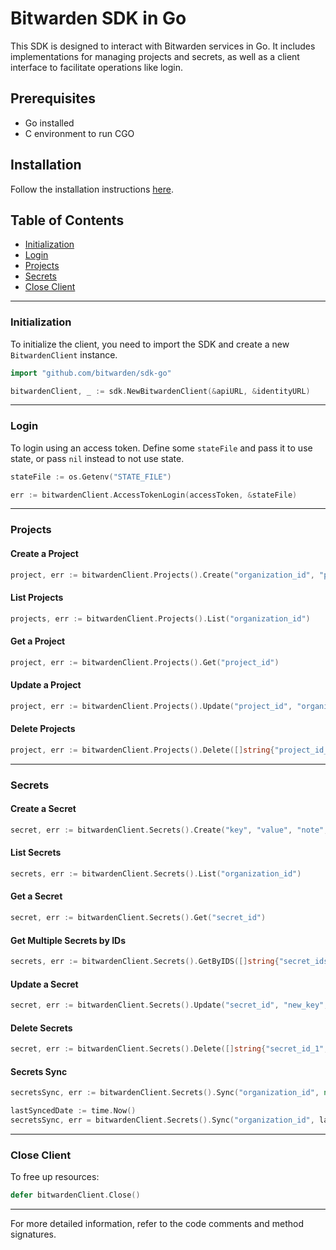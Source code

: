 # Bitwarden SDK in Go

This SDK is designed to interact with Bitwarden services in Go. It includes implementations for
managing projects and secrets, as well as a client interface to facilitate operations like login.

## Prerequisites

- Go installed
- C environment to run CGO

## Installation

Follow the installation instructions [here](./INSTRUCTIONS.md).

## Table of Contents

- [Initialization](#initialization)
- [Login](#login)
- [Projects](#projects)
- [Secrets](#secrets)
- [Close Client](#close-client)

---

### Initialization

To initialize the client, you need to import the SDK and create a new `BitwardenClient` instance.

```go
import "github.com/bitwarden/sdk-go"

bitwardenClient, _ := sdk.NewBitwardenClient(&apiURL, &identityURL)
```

---

### Login

To login using an access token. Define some `stateFile` and pass it to use state, or pass `nil`
instead to not use state.

```go
stateFile := os.Getenv("STATE_FILE")

err := bitwardenClient.AccessTokenLogin(accessToken, &stateFile)
```

---

### Projects

#### Create a Project

```go
project, err := bitwardenClient.Projects().Create("organization_id", "project_name")
```

#### List Projects

```go
projects, err := bitwardenClient.Projects().List("organization_id")
```

#### Get a Project

```go
project, err := bitwardenClient.Projects().Get("project_id")
```

#### Update a Project

```go
project, err := bitwardenClient.Projects().Update("project_id", "organization_id", "new_project_name")
```

#### Delete Projects

```go
project, err := bitwardenClient.Projects().Delete([]string{"project_id_1", "project_id_2"})
```

---

### Secrets

#### Create a Secret

```go
secret, err := bitwardenClient.Secrets().Create("key", "value", "note", "organization_id", []string{"project_id"})
```

#### List Secrets

```go
secrets, err := bitwardenClient.Secrets().List("organization_id")
```

#### Get a Secret

```go
secret, err := bitwardenClient.Secrets().Get("secret_id")
```

#### Get Multiple Secrets by IDs

```go
secrets, err := bitwardenClient.Secrets().GetByIDS([]string{"secret_ids"})
```

#### Update a Secret

```go
secret, err := bitwardenClient.Secrets().Update("secret_id", "new_key", "new_value", "new_note", "organization_id", []string{"project_id"})
```

#### Delete Secrets

```go
secret, err := bitwardenClient.Secrets().Delete([]string{"secret_id_1", "secret_id_2"})
```

#### Secrets Sync

```go
secretsSync, err := bitwardenClient.Secrets().Sync("organization_id", nil)

lastSyncedDate := time.Now()
secretsSync, err = bitwardenClient.Secrets().Sync("organization_id", lastSyncedDate)
```

---

### Close Client

To free up resources:

```go
defer bitwardenClient.Close()
```

---

For more detailed information, refer to the code comments and method signatures.
